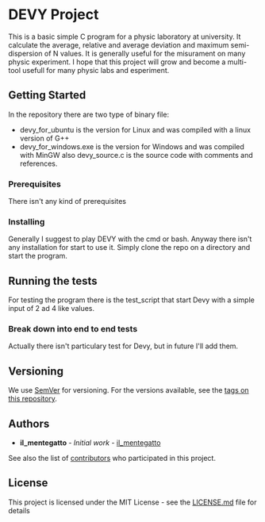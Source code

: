 # DEVY Project

This is a basic simple C program for a physic laboratory at university. It calculate the average, relative and average deviation and maximum semi-dispersion of N values. It is generally useful for the misurament on many physic experiment.
I hope that this project will grow and become a multi-tool usefull for many physic labs and esperiment.

## Getting Started

In the repository there are two type of binary file:
- devy_for_ubuntu is the version for Linux and was compiled with a linux version of G++
- devy_for_windows.exe is the version for Windows and was compiled with MinGW
also devy_source.c is the source code with comments and references.

### Prerequisites

There isn't any kind of prerequisites

### Installing

Generally I suggest to play DEVY with the cmd or bash. Anyway there isn't any installation for start to use it. Simply clone the repo on a directory and start the program.

## Running the tests

For testing the program there is the test_script that start Devy with a simple input of 2 ad 4 like values.

### Break down into end to end tests

Actually there isn't particulary test for Devy, but in future I'll add them.
<!--Explain what these tests test and why]

```
Give an example
```

[### And coding style tests

Explain what these tests test and why

```
Give an example
```

[## Deployment

Add additional notes about how to deploy this on a live system]

## Built With

<* [Dropwizard](http://www.dropwizard.io/1.0.2/docs/) - The web framework used
* [Maven](https://maven.apache.org/) - Dependency Management
* [ROME](https://rometools.github.io/rome/) - Used to generate RSS Feeds

## Contributing

Please read [CONTRIBUTING.md](https://gist.github.com/PurpleBooth/b24679402957c63ec426) for details on our code of conduct, and the process for submitting pull requests to us.
-->
## Versioning

We use [SemVer](http://semver.org/) for versioning. For the versions available, see the [tags on this repository](https://github.com/il-mentegatto/devy/tags). 

## Authors

* **il_mentegatto** - *Initial work* - [il_mentegatto](https://github.com/il-mentegatto)

See also the list of [contributors](https://github.com/il-mentegatto/devy/contributors) who participated in this project.

## License

This project is licensed under the MIT License - see the [LICENSE.md](LICENSE.md) file for details

<!--## Acknowledgments

* Hat tip to anyone whose code was used
* Inspiration
* etc
-->